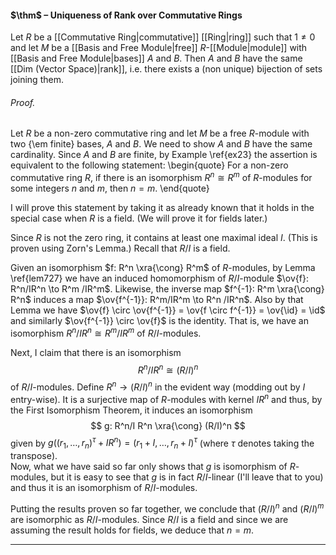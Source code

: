  #### $\thm$ – Uniqueness of Rank over Commutative Rings
Let $R$ be a [[Commutative Ring|commutative]] [[Ring|ring]] such that $1 \ne 0$ and let $M$ be a [[Basis and Free Module|free]] $R$-[[Module|module]] with [[Basis and Free Module|bases]] $A$ and $B$.
Then $A$ and $B$ have the same [[Dim (Vector Space)|rank]], i.e. there exists a (non unique) bijection of sets joining them.

###### *Proof.* 
Let $R$ be a non-zero commutative ring and let $M$ be a free $R$-module with two {\em finite} bases, $A$ and $B$. 
We need to show $A$ and $B$ have the same cardinality. Since $A$ and $B$ are finite, by Example \ref{ex23}
the assertion is equivalent to the following statement:
\begin{quote} For a non-zero commutative ring $R$,
if there is an isomorphism $R^n \cong R^m$ of $R$-modules for some integers $n$ and $m$, then $n = m$.
\end{quote}

I will prove this statement by taking it as already known that it holds in the special case when $R$ is a field. (We will prove it for fields later.)

Since $R$ is not the zero ring, it contains at least one maximal ideal $I$. (This is proven using Zorn's Lemma.) Recall that $R/I$ is a field.

Given an isomorphism $f: R^n \xra{\cong} R^m$ of $R$-modules, by Lemma \ref{lem727} we have an induced 
homomorphism of $R/I$-module $\ov{f}:  R^n/IR^n \to R^m /IR^m$. Likewise, the inverse map $f^{-1}: R^m \xra{\cong} R^n$ 
induces a map $\ov{f^{-1}}:  R^m/IR^m \to R^n /IR^n$. Also by that Lemma we have
$\ov{f} \circ \ov{f^{-1}} = \ov{f \circ f^{-1}} = \ov{\id} = \id$ and similarly
$\ov{f^{-1}} \circ \ov{f}$ is the identity. That is, we have an isomorphism $R^n/IR^n \cong R^m /IR^m$ of $R/I$-modules.


Next, I claim that there is an isomorphism
$$
R^n/IR^n \cong (R/I)^n
$$
of $R/I$-modules. Define $R^n \to (R/I)^n$ in the evident way (modding out by $I$ entry-wise). 
It is a surjective map of $R$-modules with kernel $I R^n$ and thus, by the First Isomorphism Theorem, it
induces an isomorphism 
$$
g: R^n/I R^n \xra{\cong} (R/I)^n
$$
given by $g((r_1, \dots, r_n)^\tau + IR^n) = (r_1 + I, \dots, r_n + I)^\tau$ (where $\tau$ denotes taking the transpose).  
Now, what we have said so far only shows that $g$ is isomorphism of $R$-modules, but it is easy to see that $g$ is in fact
$R/I$-linear (I'll leave that to you) and thus it is an isomorphism of $R/I$-modules.

Putting the results proven so far together, we conclude that $(R/I)^n$ and $(R/I)^m$ are isomorphic as $R/I$-modules. 
Since $R/I$ is a field and since we are assuming the result holds for fields,  we deduce that $n = m$.
***